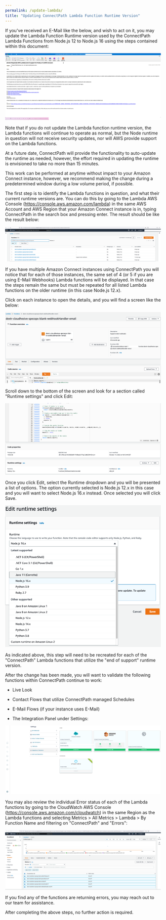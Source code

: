 ```yaml
---
permalink: /update-lambda/
title: "Updating ConnectPath Lambda Function Runtime Version"
---
```


If you've received an E-Mail like the below, and wish to act on it, you
may update the Lambda Function Runtime version used by the ConnectPath Lambda
Functions from Node.js 12 to Node.js 16 using the steps contained within
this document:

![](./update-lambda/media/image1.png)

Note that if you do not update the Lambda function runtime version, the
Lambda functions will continue to operate as normal, but the Node
runtime in question will not receive security updates, nor will AWS
provide support on the Lambda functions.

At a future date, ConnectPath will provide the functionality to auto-update
the runtime as needed, however, the effort required in updating the
runtime is envisioned to take no more than 15 minutes.

This work can be performed at anytime without impact to your Amazon 
Connect instance, however, we recommend making the change during a 
predetermined window during a low volume period, if possible.

The first step is to identify the Lambda functions in question, and what
their current runtime versions are. You can do this by going to the
Lambda AWS Console (<https://console.aws.amazon.com/lambda>) in the same
AWS Account and AWS Region that your Amazon Connect instance is in,
typing ConnectPath in the search box and pressing enter. The result should be
like the result below:

![](./update-lambda/media/image2.png)

If you have multiple Amazon Connect instances using ConnectPath you will
notice that for each of those instances, the same set of 4 (or 5 if you
are using E-Mail Webhooks) Lambda functions will be displayed. In that
case the steps remain the same but must be repeated for all listed
Lambda functions on the older runtime (in this case Node.js 12.x).

Click on each instance to open the details, and you will find a screen
like the below:

![](./update-lambda/media/image3.png)

Scroll down to the bottom of the screen and look for a section called
"Runtime settings" and click Edit:

![](./update-lambda/media/image4.png)

Once you click Edit, select the Runtime dropdown and you will be
presented a list of options. The option currently selected is Node.js
12.x in this case and you will want to select Node.js 16.x instead. Once
selected you will click Save.

![](./update-lambda/media/image5.png)

As indicated above, this step will need to be recreated for each of the
"ConnectPath" Lambda functions that utilize the "end of support" runtime
version.

After the change has been made, you will want to validate the following
functions within ConnectPath continue to work:

-   Live Look

-   Contact Flows that utilize ConnectPath managed Schedules

-   E-Mail Flows (if your instance uses E-Mail)

-   The Integration Panel under Settings:

![](./update-lambda/media/image6.png)

You may also review the individual Error status of each of the Lambda
functions by going to the CloudWatch AWS Console
(<https://console.aws.amazon.com/cloudwatch>) in the same Region as the
Lambda functions and selecting Metrics \> All Metrics \> Lambda \> By
Function Name and filtering on "ConnectPath" and "Errors":

![](./update-lambda/media/image7.png)

If you find any of the functions are returning errors, you may reach out
to our team for assistance.

After completing the above steps, no further action is required.
